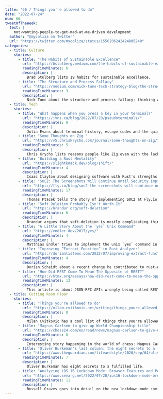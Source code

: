 ```yaml
---
title: "66 / Things you’re allowed to do"
date: "2022-07-24"
num: 66
tweetOfTheWeek:
  text: |
    not-wanting-people-to-get-mad-at-me-driven development  
  author: "@mycoliza on Twitter"
  url: "https://twitter.com/mycoliza/status/1550206242424885248"
categories:
  - title: Culture
    stories:
      - title: "The Habits of Sustainable Excellence"
        url: "https://bstulberg.medium.com/the-habits-of-sustainable-excellence-e21cd0605a85"
        readingTimeMinutes: 6
        description: |
          Brad Stulberg lists 19 habits for sustainable excellence.
      - title: "The Structure and Process Fallacy"
        url: "https://medium.com/nick-tune-tech-strategy-blog/the-structure-and-process-fallacy-40640e844230"
        readingTimeMinutes: 3
        description: |
          Nick Tune about the structure and process fallacy; thinking a reorg alone will make the company more efficient.
  - title: Tech
    stories:
      - title: "What happens when you press a key in your terminal?"
        url: "https://jvns.ca/blog/2022/07/20/pseudoterminals/"
        readingTimeMinutes: 9
        description: |
          Julia Evans about terminal history, escape codes and the quirks of a 40-year old standard.
      - title: "Some Thoughts on Zig "
        url: "https://v5.chriskrycho.com/journal/some-thoughts-on-zig/"
        readingTimeMinutes: 5
        description: |
          Chris Krycho lists reasons people like Zig even with the lack of memory safety.
      - title: "Building a Rust Mentality"
        url: "https://slightknack.dev/blog/shift/"
        readingTimeMinutes: 4
        description: |
          Isaac Clayton about designing software with Rust's strengths in mind.
      - title: "SOC2: The Screenshots Will Continue Until Security Improves"
        url: "https://fly.io/blog/soc2-the-screenshots-will-continue-until-security-improves/"
        readingTimeMinutes: 17
        description: |
          Thomas Ptacek tells the story of implementing SOC2 at Fly.io.
      - title: "Soft Deletion Probably Isn't Worth It"
        url: "https://brandur.org/soft-deletion"
        readingTimeMinutes: 6
        description: |
          Brandur argues that soft-deletion is mostly complicating things, actually undeleting something happens very rarely.
      - title: "A Little Story About the `yes` Unix Command"
        url: "https://endler.dev/2017/yes/"
        readingTimeMinutes: 4
        description: |
          Matthias Endler tries to implement the unix `yes` command in an efficient way, which is more complicated than you probably thin
      - title: "Improving “Extract Function” in Rust Analyzer"
        url: "https://dorianlistens.com/2022/07/improving-extract-function-in-rust-analyzer/"
        readingTimeMinutes: 4
        description: |
          Dorian Scheidt about a recent change he contributed to rust-analyzer.
      - title: "How Did REST Come To Mean The Opposite of REST?"
        url: "https://htmx.org/essays/how-did-rest-come-to-mean-the-opposite-of-rest/"
        readingTimeMinutes: 13
        description: |
          This article is about JSON-RPC APIs wrongly being called REST APIs nowadays and what a real REST API actually looks like.
  - title: Cutting Room Floor
    stories:
      - title: "Things you're allowed to do"
        url: "https://milan.cvitkovic.net/writing/things_youre_allowed_to_do/"
        readingTimeMinutes: 8
        description: |
          Milan Cvitkovic has a cool list of things that you're allowed to do, but didn't know you were or didn't even think about it.
      - title: "Magnus Carlsen to give up World Championship title"
        url: "https://chess24.com/en/read/news/magnus-carlsen-to-give-up-world-championship-title"
        readingTimeMinutes: 8
        description: |
          Interesting story happening in the world of chess: Magnus Carlsen won't play another tournament after being world champion for 10 years.
      - title: "Oliver Burkeman's last column: the eight secrets to a (fairly) fulfilled life"
        url: "https://www.theguardian.com/lifeandstyle/2020/sep/04/oliver-burkemans-last-column-the-eight-secrets-to-a-fairly-fulfilled-life"
        readingTimeMinutes: 7
        description: |
          Oliver Burkeman has eight secrets to a fulfilled life.
      - title: "Analyzing iOS 16 Lockdown Mode: Browser Features and Performance"
        url: "https://www.sevarg.net/2022/07/20/ios16-lockdown-mode-browser-analysis/"
        readingTimeMinutes: 11
        description: |
          Russell Graves goes into detail on the new lockdown mode coming in iOS 16. TL;DR: you should enable it.
---
```

